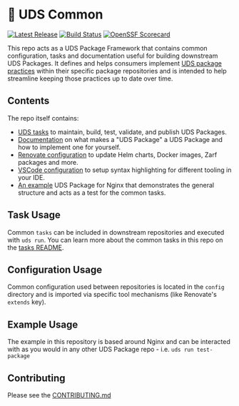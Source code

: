 # 🦄 UDS Common

[![Latest Release](https://img.shields.io/github/v/release/defenseunicorns/uds-common)](https://github.com/defenseunicorns/uds-common/releases)
[![Build Status](https://img.shields.io/github/actions/workflow/status/defenseunicorns/uds-common/release.yaml)](https://github.com/defenseunicorns/uds-common/actions/workflows/release.yaml)
[![OpenSSF Scorecard](https://api.securityscorecards.dev/projects/github.com/defenseunicorns/uds-common/badge)](https://api.securityscorecards.dev/projects/github.com/defenseunicorns/uds-common)

This repo acts as a UDS Package Framework that contains common configuration, tasks and documentation useful for building downstream UDS Packages.  It defines and helps consumers implement [UDS package practices](./docs/uds-packages/requirements/uds-package-requirements.md) within their specific package repositories and is intended to help streamline keeping those practices up to date over time.

## Contents

The repo itself contains:

- [UDS tasks](tasks) to maintain, build, test, validate, and publish UDS Packages.
- [Documentation](docs) on what makes a "UDS Package" a UDS Package and how to implement one for yourself.
- [Renovate configuration](config/renovate.json5) to update Helm charts, Docker images, Zarf packages and more.
- [VSCode configuration](config/.vscode) to setup syntax highlighting for different tooling in your IDE.
- [An example](.) UDS Package for Nginx that demonstrates the general structure and acts as a test for the common tasks.

## Task Usage

Common `tasks` can be included in downstream repositories and executed with `uds run`.  You can learn more about the common tasks in this repo on the [tasks README](./tasks/README.md).

## Configuration Usage

Common configuration used between repositories is located in the `config` directory and is imported via specific tool mechanisms (like Renovate's `extends` key).

## Example Usage

The example in this repository is based around Nginx and can be interacted with as you would in any other UDS Package repo - i.e. `uds run test-package`

## Contributing

Please see the [CONTRIBUTING.md](./CONTRIBUTING.md)
